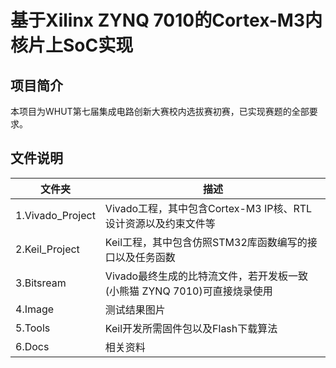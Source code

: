 # 基于Xilinx ZYNQ 7010的Cortex-M3内核片上SoC实现
## 项目简介
本项目为WHUT第七届集成电路创新大赛校内选拔赛初赛，已实现赛题的全部要求。
## 文件说明
| 文件夹 | 描述 |
| ---- | ----|
| 1.Vivado_Project| Vivado工程，其中包含Cortex-M3 IP核、RTL设计资源以及约束文件等|
| 2.Keil_Project | Keil工程，其中包含仿照STM32库函数编写的接口以及任务函数 |
| 3.Bitsream | Vivado最终生成的比特流文件，若开发板一致(小熊猫 ZYNQ 7010)可直接烧录使用 |
| 4.Image | 测试结果图片 |
| 5.Tools | Keil开发所需固件包以及Flash下载算法 |
| 6.Docs | 相关资料 |

